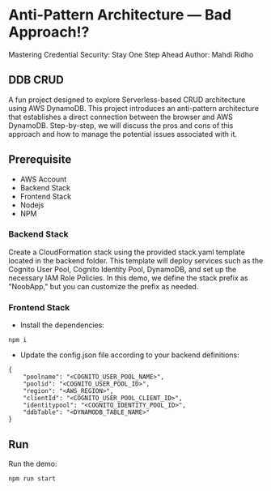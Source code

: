 # Anti-Pattern Architecture — Bad Approach!?
Mastering Credential Security: Stay One Step Ahead
Author: Mahdi Ridho

## DDB CRUD
A fun project designed to explore Serverless-based CRUD architecture using AWS DynamoDB. This project introduces an anti-pattern architecture that establishes a direct connection between the browser and AWS DynamoDB. Step-by-step, we will discuss the pros and cons of this approach and how to manage the potential issues associated with it.

## Prerequisite
- AWS Account
- Backend Stack
- Frontend Stack
- Nodejs
- NPM

### Backend Stack
Create a CloudFormation stack using the provided stack.yaml template located in the backend folder. This template will deploy services such as the Cognito User Pool, Cognito Identity Pool, DynamoDB, and set up the necessary IAM Role Policies. In this demo, we define the stack prefix as "NoobApp," but you can customize the prefix as needed.

### Frontend Stack
- Install the dependencies:

```
npm i
```

- Update the config.json file according to your backend definitions:

```
{
    "poolname": "<COGNITO_USER_POOL_NAME>",
    "poolid": "<COGNITO_USER_POOL_ID>",
    "region": "<AWS_REGION>",
    "clientId": "<COGNITO_USER_POOL_CLIENT_ID>",
    "identitypool": "<COGNITO_IDENTITY_POOL_ID>",
    "ddbTable": "<DYNAMODB_TABLE_NAME>"
}
```

## Run
Run the demo:

```
npm run start
```
